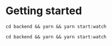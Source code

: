 # Getting started

```
cd backend && yarn && yarn start:watch
```



```
cd backend && yarn && yarn start:watch
```
